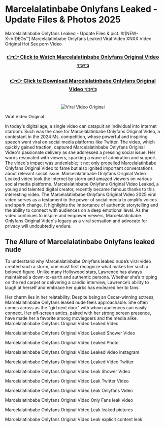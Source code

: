 # Marcelalatinbabe Onlyfans Leaked - Update Files & Photos 2025

Marcelalatinbabe Onlyfans Leaked - Update Files & pict. !#[NEW-X~VIDEOs™] Marcelalatinbabe Onlyfans Leaked Viral Video XNXX Video Original Hot Sex porn Video
<br>
<div align="center">
<h3><a href="https://links2leaks.com/marcelalatinbabe" rel="nofollow">👉👉 Click to Watch Marcelalatinbabe Onlyfans Original Video 👈👈</a></h3>
<h3><a href="https://links2leaks.com/marcelalatinbabe" rel="nofollow">👉👉 Click to Download Marcelalatinbabe Onlyfans Original Video 👈👈</a></h3>
<br>
<a href="https://links2leaks.com/marcelalatinbabe" rel="nofollow"><img src="https://i.ibb.co/Gkj2r4b/banner.png" alt="Viral Video Original" style="max-width: 100%; display: inline-block;" data-target="animated-image.originalImage"></a>
</div>

Viral Video Original

In today's digital age, a single video can catapult an individual into internet stardom. Such was the case for Marcelalatinbabe Onlyfans Original Video, a contestant in the 2024 Ms. competition, whose powerful and inspiring speech went viral on social media platforms like Twitter.
The video, which quickly gained traction, captured Marcelalatinbabe Onlyfans Original Video's passionate delivery as she addressed a pressing social issue. Her words resonated with viewers, sparking a wave of admiration and support. The video's impact was undeniable; it not only propelled Marcelalatinbabe Onlyfans Original Video to fame but also ignited important conversations about relevant social issue.
Marcelalatinbabe Onlyfans Original Video Leaked video took the internet by storm and amazed viewers on various social media platforms. Marcelalatinbabe Onlyfans Original Video Leaked, a young and talented digital creator, recently became famous thanks to this interesting video.
The Marcelalatinbabe Onlyfans Original Video 2025 viral video serves as a testament to the power of social media to amplify voices and spark change. It highlights the importance of authentic storytelling and the ability to connect with audiences on a deep emotional level. As the video continues to inspire and empower viewers, Marcelalatinbabe Onlyfans Original Video's legacy as a viral sensation and advocate for privacy will undoubtedly endure.

<h2>The Allure of Marcelalatinbabe Onlyfans leaked nude</h2>


To understand why Marcelalatinbabe Onlyfans leaked nude’s viral video created such a storm, one must first recognize what makes her such a beloved figure. Unlike many Hollywood stars, Lawrence has always maintained a down-to-earth and authentic persona. Whether she’s tripping on the red carpet or delivering a candid interview, Lawrence’s ability to laugh at herself and embrace her quirks has endeared her to fans.

Her charm lies in her relatability. Despite being an Oscar-winning actress, Marcelalatinbabe Onlyfans leaked nude feels approachable. She often comes across as the "girl next door" with whom audiences can easily connect. Her off-screen antics, paired with her strong screen presence, have made her a favorite among moviegoers and the media alike.
Marcelalatinbabe Onlyfans Original Video Leaked Video

Marcelalatinbabe Onlyfans Original Video Leaked Shower Video

Marcelalatinbabe Onlyfans Original Video Leaked Photo

Marcelalatinbabe Onlyfans Original Video Leaked video instagram

Marcelalatinbabe Onlyfans Original Video Leaked Video Twitter

Marcelalatinbabe Onlyfans Original Video Leak Shower Video

Marcelalatinbabe Onlyfans Original Video Leak Twitter Video

Marcelalatinbabe Onlyfans Original Video Leak Onlyfans Video

Marcelalatinbabe Onlyfans Original Video Only Fans leak video

Marcelalatinbabe Onlyfans Original Video Leak leaked pictures

Marcelalatinbabe Onlyfans Original Video Leak explicit content leak